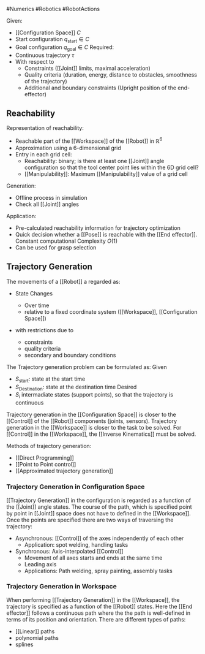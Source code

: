 #Numerics #Robotics #RobotActions 

Given:
- [[Configuration Space]] $C$
- Start configuration $q_\text{start} \in C$
- Goal configuration $q_\text{goal} \in C$
Required:
- Continuous trajectory $\tau$
- With respect to
	- Constraints ([[Joint]] limits, maximal acceleration)
	- Quality criteria (duration, energy, distance to obstacles, smoothness of the trajectory)
	- Additional and boundary constraints (Upright position of the end-effector)

## Reachability
Representation of reachability:
- Reachable part of the [[Workspace]] of the [[Robot]] in $\mathbb{R}^6$
- Approximation using a 6-dimensional grid
- Entry in each grid cell:
	- Reachability: binary; is there at least one [[Joint]] angle configuration so that the tool center point lies within the 6D grid cell?
	- [[Manipulability]]: Maximum [[Manipulability]] value of a grid cell

Generation:
- Offline process in simulation
- Check all [[Joint]] angles

Application:
- Pre-calculated reachability information for trajectory optimization
- Quick decision whether a [[Pose]] is reachable with the [[End effector]]. Constant computational Complexity $O(1)$
- Can be used for grasp selection

## Trajectory Generation
The movements of a [[Robot]] a regarded as:
- State Changes
	- Over time
	- relative to a fixed coordinate system ([[Workspace]], [[Configuration Space]])

- with restrictions due to
	- constraints
	- quality criteria
	- secondary and boundary conditions

The Trajectory generation problem can be formulated as:
Given
- $S_{\text{start}}$: state at the start time
- $S_{\text{Destination}}$: state at the destination time
Desired
- $S_i$ intermadiate states (support points), so that the trajectory is continuous

Trajectory generation in the [[Configuration Space]] is closer to the [[Control]] of the [[Robot]] components (joints, sensors). Trajectory generation in the [[Workspace]] is closer to the task to be solved. For [[Control]] in the [[Workspace]], the [[Inverse Kinematics]] must be solved.


Methods of trajectory generation:
- [[Direct Programming]]
- [[Point to Point control]]
- [[Approximated trajectory generation]]

### Trajectory Generation in Configuration Space
[[Trajectory Generation]] in the configuration is regarded as a function of the [[Joint]] angle states. The course of the path, which is specified point by point in [[Joint]] space does not have to defined in the [[Workspace]].
Once the points are specified there are two ways of traversing the trajectory:
- Asynchronous: [[Control]] of the axes independently of each other
	- Application: spot welding, handling tasks
- Synchronous: Axis-interpolated [[Control]]
	- Movement of all axes starts and ends at the same time
	- Leading axis
	- Applications: Path welding, spray painting, assembly tasks

### Trajectory Generation in Workspace
When performing [[Trajectory Generation]] in the [[Workspace]], the trajectory is specified as a function of the [[Robot]] states.  Here the [[End effector]] follows a continuous path where the the path is well-defined in terms of its position and orientation.
There are different types of paths:
- [[Linear]] paths
- polynomial paths
- splines